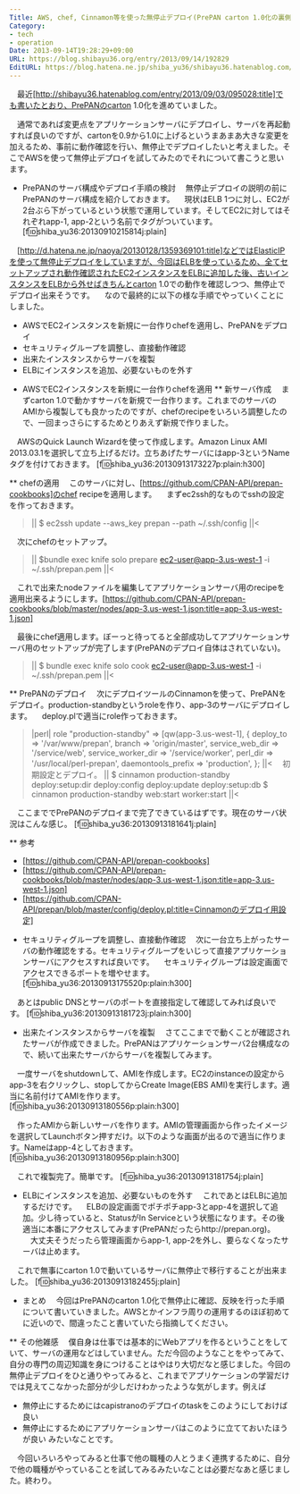 ```yaml
---
Title: AWS, chef, Cinnamon等を使った無停止デプロイ(PrePAN carton 1.0化の裏側)
Category:
- tech
- operation
Date: 2013-09-14T19:28:29+09:00
URL: https://blog.shibayu36.org/entry/2013/09/14/192829
EditURL: https://blog.hatena.ne.jp/shiba_yu36/shibayu36.hatenablog.com/atom/entry/11696248318757631669
---
```


　最近[http://shibayu36.hatenablog.com/entry/2013/09/03/095028:title]でも書いたとおり、PrePANのcarton 1.0化を進めていました。

　通常であれば変更点をアプリケーションサーバにデプロイし、サーバを再起動すれば良いのですが、cartonを0.9から1.0に上げるというまあまあ大きな変更を加えるため、事前に動作確認を行い、無停止でデプロイしたいと考えました。そこでAWSを使って無停止デプロイを試してみたのでそれについて書こうと思います。


* PrePANのサーバ構成やデプロイ手順の検討
　無停止デプロイの説明の前にPrePANのサーバ構成を紹介しておきます。
　現状はELB 1つに対し、EC2が2台ぶら下がっているという状態で運用しています。そしてEC2に対してはそれぞれapp-1, app-2という名前でタグがついています。
[f:id:shiba_yu36:20130910215814j:plain]

　[http://d.hatena.ne.jp/naoya/20130128/1359369101:title]などではElasticIPを使って無停止デプロイをしていますが、今回はELBを使っているため、全てセットアップされ動作確認されたEC2インスタンスをELBに追加した後、古いインスタンスをELBから外せばきちんとcarton 1.0での動作を確認しつつ、無停止でデプロイ出来そうです。
　なので最終的に以下の様な手順でやっていくことにしました。
+ AWSでEC2インスタンスを新規に一台作りchefを適用し、PrePANをデプロイ
+ セキュリティグループを調整し、直接動作確認
+ 出来たインスタンスからサーバを複製
+ ELBにインスタンスを追加、必要ないものを外す
　

* AWSでEC2インスタンスを新規に一台作りchefを適用
** 新サーバ作成
　まずcarton 1.0で動かすサーバを新規で一台作ります。これまでのサーバのAMIから複製しても良かったのですが、chefのrecipeをいろいろ調整したので、一回まっさらにするためとりあえず新規で作りました。

　AWSのQuick Launch Wizardを使って作成します。Amazon Linux AMI 2013.03.1を選択して立ち上げるだけ。立ちあげたサーバにはapp-3というNameタグを付けておきます。
[f:id:shiba_yu36:20130913173227p:plain:h300]

** chefの適用
　このサーバに対し、[https://github.com/CPAN-API/prepan-cookbooks]のchef recipeを適用します。
　まずec2ssh的なものでsshの設定を作っておきます。
>||
$ ec2ssh update --aws_key prepan --path ~/.ssh/config
||<

　次にchefのセットアップ。
>||
$bundle exec knife solo prepare ec2-user@app-3.us-west-1 -i ~/.ssh/prepan.pem
||<

　これで出来たnodeファイルを編集してアプリケーションサーバ用のrecipeを適用出来るようにします。[https://github.com/CPAN-API/prepan-cookbooks/blob/master/nodes/app-3.us-west-1.json:title=app-3.us-west-1.json]

　最後にchef適用します。ぼーっと待ってると全部成功してアプリケーションサーバ用のセットアップが完了します(PrePANのデプロイ自体はされていない)。
>||
$ bundle exec knife solo cook ec2-user@app-3.us-west-1 -i ~/.ssh/prepan.pem
||<

** PrePANのデプロイ
　次にデプロイツールのCinnamonを使って、PrePANをデプロイ。production-standbyというroleを作り、app-3のサーバにデプロイします。
　deploy.plで適当にrole作っておきます。
>|perl|
role "production-standby" => [qw(app-3.us-west-1], {
    deploy_to          => '/var/www/prepan',
    branch             => 'origin/master',
    service_web_dir    => '/service/web',
    service_worker_dir => '/service/worker',
    perl_dir           => '/usr/local/perl-prepan',
    daemontools_prefix => 'production',
};
||<
　初期設定とデプロイ。
>||
$ cinnamon production-standby deploy:setup:dir deploy:config deploy:update deploy:setup:db
$ cinnamon production-standby web:start worker:start
||<

　ここまででPrePANのデプロイまで完了できているはずです。現在のサーバ状況はこんな感じ。
[f:id:shiba_yu36:20130913181641j:plain]

** 参考
- [https://github.com/CPAN-API/prepan-cookbooks]
- [https://github.com/CPAN-API/prepan-cookbooks/blob/master/nodes/app-3.us-west-1.json:title=app-3.us-west-1.json]
- [https://github.com/CPAN-API/prepan/blob/master/config/deploy.pl:title=Cinnamonのデプロイ用設定]


* セキュリティグループを調整し、直接動作確認
　次に一台立ち上がったサーバの動作確認をする。セキュリティグループをいじって直接アプリケーションサーバにアクセスすれば良いです。
　セキュリティグループは設定画面でアクセスできるポートを増やせます。
[f:id:shiba_yu36:20130913175520p:plain:h300]

　あとはpublic DNSとサーバのポートを直接指定して確認してみれば良いです。
[f:id:shiba_yu36:20130913181723j:plain:h300]


* 出来たインスタンスからサーバを複製
　さてここまでで動くことが確認されたサーバが作成できました。PrePANはアプリケーションサーバ2台構成なので、続いて出来たサーバからサーバを複製してみます。

　一度サーバをshutdownして、AMIを作成します。EC2のinstanceの設定からapp-3を右クリックし、stopしてからCreate Image(EBS AMI)を実行します。適当に名前付けてAMIを作ります。
[f:id:shiba_yu36:20130913180556p:plain:h300]

　作ったAMIから新しいサーバを作ります。AMIの管理画面から作ったイメージを選択してLaunchボタン押すだけ。以下のような画面が出るので適当に作ります。Nameはapp-4としておきます。
[f:id:shiba_yu36:20130913180956p:plain:h300]

　これで複製完了。簡単です。
[f:id:shiba_yu36:20130913181754j:plain]


* ELBにインスタンスを追加、必要ないものを外す
　これであとはELBに追加するだけです。
　ELBの設定画面でポチポチapp-3とapp-4を選択して追加。少し待っていると、StatusがIn Serviceという状態になります。その後適当に本番にアクセスしてみます(PrePANだったらhttp://prepan.org)。
　大丈夫そうだったら管理画面からapp-1, app-2を外し、要らなくなったサーバは止めます。

　これで無事にcarton 1.0で動いているサーバに無停止で移行することが出来ました。
[f:id:shiba_yu36:20130913182455j:plain]


* まとめ
　今回はPrePANのcarton 1.0化で無停止に確認、反映を行った手順について書いていきました。AWSとかインフラ周りの運用するのほぼ初めてに近いので、間違ったこと書いていたら指摘してください。

** その他雑感
　僕自身は仕事では基本的にWebアプリを作るということをしていて、サーバの運用などはしていません。ただ今回のようなことをやってみて、自分の専門の周辺知識を身につけることはやはり大切だなと感じました。今回の無停止デプロイをひと通りやってみると、これまでアプリケーションの学習だけでは見えてこなかった部分が少しだけわかったような気がします。例えば
- 無停止にするためにはcapistranoのデプロイのtaskをこのようにしておけば良い
- 無停止にするためにアプリケーションサーバはこのように立てておいたほうが良い
みたいなことです。

　今回いろいろやってみると仕事で他の職種の人とうまく連携するために、自分で他の職種がやっていることを試してみるみたいなことは必要だなあと感じました。終わり。
